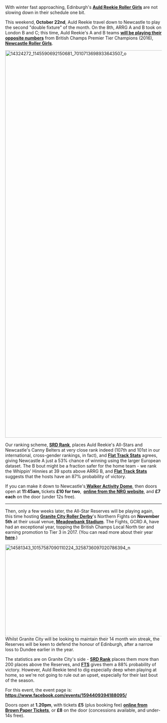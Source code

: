 <html><body><p>With winter fast approaching, Edinburgh's <strong><a href="http://www.arrg.co.uk">Auld Reekie Roller Girls</a></strong> are not slowing down in their schedule one bit.

This weekend,<strong> October 22nd</strong>, Auld Reekie travel down to Newcastle to play the second "double fixture" of the month. On the 8th, ARRG A and B took on London B and C; this time, Auld Reekie's A and B teams <strong><a href="https://www.facebook.com/events/1775971736017021/">will be playing their opposite numbers</a></strong> from British Champs Premier Tier Champions (2016), <strong><a href="http://www.newcastlerollergirls.org.uk/">Newcastle Roller Girls</a></strong>.

<img class=" size-full wp-image-9658 aligncenter" src="/2016/10/14324272_1145590692150681_7010713698933643507_o.jpg" alt="14324272_1145590692150681_7010713698933643507_o" width="3366" height="1245">

Our ranking scheme, <strong><a href="https://www.scottishrollerderbyblog.com/2016/10/08/ranking-the-world-and-other-fts-visualisations/3">SRD Rank</a></strong>, places Auld Reekie's All-Stars and Newcastle's Canny Belters at very close rank indeed (107th and 101st in our international, cross-gender rankings, in fact), and <strong><a href="http://flattrackstats.com/bouts/85476/rankings">Flat Track Stats</a></strong> agrees, giving Newcastle A just a 53% chance of winning using the larger European dataset.
The B bout might be a fraction safer for the home team - we rank the Whippin' Hinnies at 39 spots above ARRG B, and <strong><a href="http://flattrackstats.com/bouts/85477/rankings">Flat Track Stats</a></strong> suggests that the hosts have an 87% probability of victory.

If you can make it down to Newcastle's<strong><a href="https://www.google.co.uk/maps/place/Walker+Activity+Dome/@54.968707,-1.5582607,17z/data=!3m1!4b1!4m5!3m4!1s0x487e7068944e76d1:0xe1a6394d9f25325!8m2!3d54.968707!4d-1.556072"> Walker Activity Dome</a></strong>, then doors open at <strong>11:45am, </strong>tickets <strong>£10 for two</strong>,<strong> </strong> <strong><a href="http://www.newcastlerollergirls.org.uk/buy-tickets/22-oct-canny-belters-vs-arrg-a-whippin-hinnies-vs-arrg-b">online from the NRG website</a></strong>, and <strong>£7 each</strong> on the door (under 12s free).

</p><hr>

Then, only a few weeks later, the All-Star Reserves will be playing again, this time hosting <strong><a href="http://www.granitecityrollerderby.co.uk/">Granite City Roller Derby</a></strong>'s Northern Fights on <strong>November 5th</strong> at their usual venue,<strong> <a href="https://www.google.co.uk/maps/place/Meadowbank+Sports+Centre/@55.956619,-3.1584973,17z/data=!3m1!4b1!4m5!3m4!1s0x4887b86eb150070f:0x6955a8c9b9a10cc5!8m2!3d55.956619!4d-3.1563086">Meadowbank Stadium</a></strong>. The Fights, GCRD A, have had an exceptional year, topping the British Champs Local North tier and earning promotion to Tier 3 in 2017. (You can read more about their year <strong><a href="https://www.scottishrollerderbyblog.com/2016/08/23/granite-citys-sparkling-year-peaks-with-glasgow-rematch/">here</a></strong>.)

<img class=" size-full wp-image-9663 aligncenter" src="/2016/10/14581343_10157587090110224_3258736097020786394_n.jpg" alt="14581343_10157587090110224_3258736097020786394_n" width="784" height="295">
Whilst Granite City will be looking to maintain their 14 month win streak, the Reserves will be keen to defend the honour of Edinburgh, after a narrow loss to Dundee earlier in the year.

The statistics are on Granite City's side - <strong><a href="https://www.scottishrollerderbyblog.com/2016/10/08/ranking-the-world-and-other-fts-visualisations/3">SRD Rank</a></strong> places them more than 200 places above the Reserves, and <strong><a href="http://flattrackstats.com/bouts/85859/rankings">FTS</a></strong> gives them a 88% probability of victory. However, Auld Reekie tend to dig especially deep when playing at home, so we're not going to rule out an upset, especially for their last bout of the season.

For this event, the event page is: <strong><a href="https://www.facebook.com/events/1594409394188095/">https://www.facebook.com/events/1594409394188095/</a></strong>

Doors open at <strong>1.20pm</strong>, with tickets <strong>£5</strong> (plus booking fee) <strong><a href="http://www.brownpapertickets.com/event/2684699">online from Brown Paper Tickets</a></strong>, or <strong>£8</strong> on the door (concessions available, and under-14s free).</body></html>
